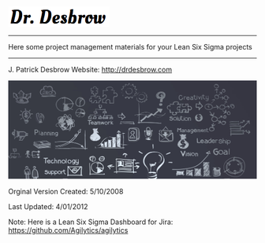 <a href="http://www.drdesbrow.com" target="_blank"><img src="https://github.com/PatrickDesbrow/Technology-Hundred-Day-Plan/blob/master/Logo.png" alt="Logo"></a> 
<hr>

Here some project management materials for your Lean Six Sigma projects 

<hr>

J. Patrick Desbrow Website: http://drdesbrow.com

<a href="http://www.drdesbrow.com" target="_blank"><img src="https://github.com/PatrickDesbrow/Technology-Hundred-Day-Plan/blob/master/page-home.jpg" height="200" width="100%" alt="Banner"></a>

Orginal Version Created: 5/10/2008

Last Updated: 4/01/2012

Note: Here is a Lean Six Sigma Dashboard for Jira: https://github.com/Agilytics/agilytics
